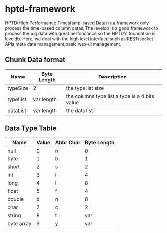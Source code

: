 hptd-framework
==============

HPTD(High Performance Timestamp-based Data) is a framework only process the time-based column datas.
The leveldb is a good framework to process the big data with great performance,so the HPTD's foundation is leveldb.
Here, we deal with the high level interface such as REST/socket APIs,meta data management,basic web-ui management.


Chunk Data format
------------

Name  | Byte Length | Description |
----- | ----------- | ------------|
typeSize|2|the type list size|
typeList|var length| the columns type list,a type is a 4 bits value|
dataList|var length| the data list|

Data Type Table
----------------

Name | Value | Abbr Char| Byte Length |
---- | ----- | -------- | ----------- |
null|0|n|0|
byte|1|b|1|
short|2|s|2|
int|3|i|4|
long|4|l|8|
float|5|f|4|
double|d|n|8|
char|7|c|2|
string|8|t|var|
byte array|9|y|var|



